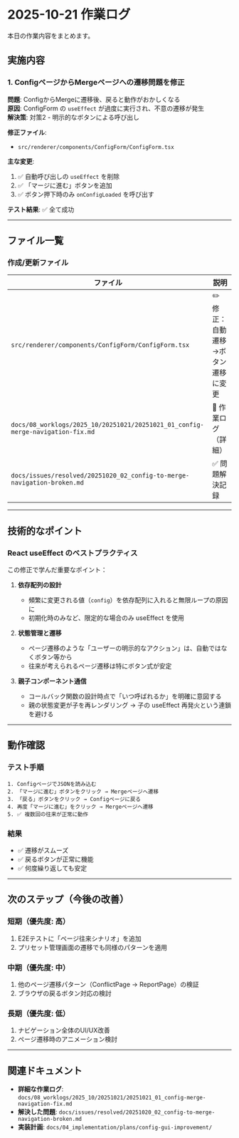 # 2025-10-21 作業ログ

本日の作業内容をまとめます。

## 実施内容

### 1. ConfigページからMergeページへの遷移問題を修正

**問題**: ConfigからMergeに遷移後、戻ると動作がおかしくなる  
**原因**: ConfigForm の `useEffect` が過度に実行され、不意の遷移が発生  
**解決策**: 対策2 - 明示的なボタンによる呼び出し

**修正ファイル**:
- `src/renderer/components/ConfigForm/ConfigForm.tsx`

**主な変更**:
1. ✅ 自動呼び出しの `useEffect` を削除
2. ✅ 「マージに進む」ボタンを追加
3. ✅ ボタン押下時のみ `onConfigLoaded` を呼び出す

**テスト結果**: ✅ 全て成功

---

## ファイル一覧

### 作成/更新ファイル

| ファイル | 説明 |
|---------|------|
| `src/renderer/components/ConfigForm/ConfigForm.tsx` | ✏️ 修正：自動遷移→ボタン遷移に変更 |
| `docs/08_worklogs/2025_10/20251021/20251021_01_config-merge-navigation-fix.md` | 📝 作業ログ（詳細） |
| `docs/issues/resolved/20251020_02_config-to-merge-navigation-broken.md` | ✅ 問題解決記録 |

---

## 技術的なポイント

### React useEffect のベストプラクティス

この修正で学んだ重要なポイント：

1. **依存配列の設計**
   - 頻繁に変更される値（`config`）を依存配列に入れると無限ループの原因に
   - 初期化時のみなど、限定的な場合のみ useEffect を使用

2. **状態管理と遷移**
   - ページ遷移のような「ユーザーの明示的なアクション」は、自動ではなくボタン等から
   - 往来が考えられるページ遷移は特にボタン式が安定

3. **親子コンポーネント通信**
   - コールバック関数の設計時点で「いつ呼ばれるか」を明確に意図する
   - 親の状態変更が子を再レンダリング → 子の useEffect 再発火という連鎖を避ける

---

## 動作確認

### テスト手順

```
1. ConfigページでJSONを読み込む
2. 「マージに進む」ボタンをクリック → Mergeページへ遷移
3. 「戻る」ボタンをクリック → Configページに戻る
4. 再度「マージに進む」をクリック → Mergeページへ遷移
5. ✅ 複数回の往来が正常に動作
```

### 結果
- ✅ 遷移がスムーズ
- ✅ 戻るボタンが正常に機能
- ✅ 何度繰り返しても安定

---

## 次のステップ（今後の改善）

### 短期（優先度: 高）
1. E2Eテストに「ページ往来シナリオ」を追加
2. プリセット管理画面の遷移でも同様のパターンを適用

### 中期（優先度: 中）
1. 他のページ遷移パターン（ConflictPage → ReportPage）の検証
2. ブラウザの戻るボタン対応の検討

### 長期（優先度: 低）
1. ナビゲーション全体のUI/UX改善
2. ページ遷移時のアニメーション検討

---

## 関連ドキュメント

- **詳細な作業ログ**: `docs/08_worklogs/2025_10/20251021/20251021_01_config-merge-navigation-fix.md`
- **解決した問題**: `docs/issues/resolved/20251020_02_config-to-merge-navigation-broken.md`
- **実装計画**: `docs/04_implementation/plans/config-gui-improvement/`
